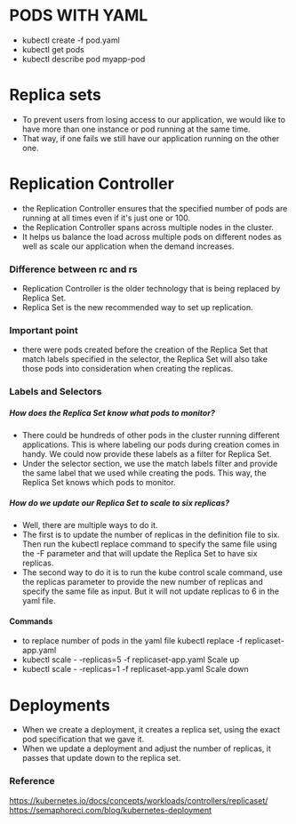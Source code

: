 # PODS WITH YAML

- kubectl create -f pod.yaml
- kubectl get pods
- kubectl describe pod myapp-pod


# Replica sets 
- To prevent users from losing access to our application, we would like to have more than one instance or pod running at the same time.
- That way, if one fails we still have our application running on the other one.

# Replication Controller
- the Replication Controller ensures that the specified number of pods are running at all times even if it's just one or 100.
- the Replication Controller spans across multiple nodes in the cluster.
- It helps us balance the load across multiple pods on different nodes as well as scale our application when the demand increases.

### Difference between rc and rs
- Replication Controller is the older technology that is being replaced by Replica Set.
- Replica Set is the new recommended way to set up replication.


### Important point
- there were pods created before the creation of the Replica Set that match labels specified in the selector, the Replica Set will also take those pods into consideration when creating the replicas.

### Labels and Selectors
##### How does the Replica Set know what pods to monitor?
- There could be hundreds of other pods in the cluster running different applications. This is where labeling our pods during creation comes in handy. We could now provide these labels as a filter for Replica Set.
- Under the selector section, we use the match labels filter and provide the same label that we used while creating the pods. This way, the Replica Set knows which pods to monitor.

##### How do we update our Replica Set to scale to six replicas?
- Well, there are multiple ways to do it.
- The first is to update the number of replicas in the definition file to six. Then run the kubectl replace command to specify the same file using the -F parameter
and that will update the Replica Set to have six replicas.
- The second way to do it is to run the kube control scale command, use the replicas parameter to provide the new number of replicas and specify the same file as input. But it will not update replicas to 6 in the yaml file.

#### Commands
- to replace number of pods in the yaml file kubectl replace -f replicaset-app.yaml
- kubectl scale - -replicas=5 -f replicaset-app.yaml   Scale up
- kubectl scale - -replicas=1 -f replicaset-app.yaml  Scale down


# Deployments
- When we create a deployment, it creates a replica set, using the exact pod specification that we gave it.
- When we update a deployment and adjust the number of replicas, it passes that update down to the replica set.

### Reference 
https://kubernetes.io/docs/concepts/workloads/controllers/replicaset/
https://semaphoreci.com/blog/kubernetes-deployment
